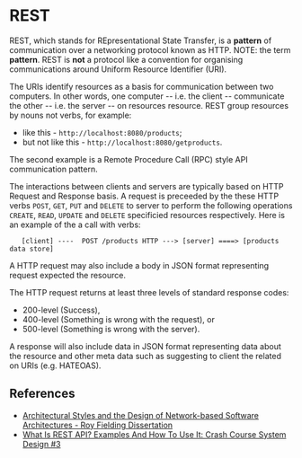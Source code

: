 # REST

REST, which stands for REpresentational State Transfer, is a **pattern** of communication over a networking protocol known as HTTP. NOTE: the term **pattern**. REST is **not** a protocol like a convention for organising communications around Uniform Resource Identifier (URI).

The URIs identify resources as a basis for communication between two computers. In other words, one computer -- i.e. the client -- communicate the other -- i.e. the server -- on resources resource. REST group resources by nouns not verbs, for example:

* like this - `http://localhost:8080/products`;
* but not like this - `http://localhost:8080/getproducts`.

The second example is a Remote Procedure Call (RPC) style API communication pattern.

The interactions between clients and servers are typically based on HTTP Request and Response basis. A request is preceeded by the these HTTP verbs `POST`, `GET`, `PUT` and `DELETE` to server to perform the following operations `CREATE`,  `READ`, `UPDATE` and `DELETE` specificied resources respectively. Here is an example of the a call with verbs:

```
   [client] ----  POST /products HTTP ---> [server] ====> [products data store] 
```

A HTTP request may also include a body in JSON format representing request expected the resource.

The HTTP request returns at least three levels of standard response codes:

* 200-level (Success),
* 400-level (Something is wrong with the request), or
* 500-level (Something is wrong with the server).

A response will also include data in JSON format representing data about the resource and other meta data such as suggesting to client the related on URIs (e.g. HATEOAS).

## References

* [Architectural Styles and the Design of Network-based Software Architectures - Roy Fielding Dissertation](https://ics.uci.edu/~fielding/pubs/dissertation/top.htm)
* [What Is REST API? Examples And How To Use It: Crash Course System Design #3](https://www.youtube.com/watch?v=-mN3VyJuCjM)
